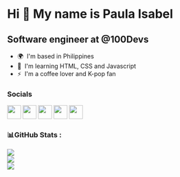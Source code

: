 Hi 👋 My name is Paula Isabel
=============================

Software engineer at @100Devs
-----------------------------

* 🌍  I'm based in Philippines
* 🧠  I'm learning HTML, CSS and Javascript
* ⚡  I'm a coffee lover and K-pop fan

### Socials

<p align="left"> <a href="https://www.codepen.io/paulaxisabel" target="_blank" rel="noreferrer"><img src="https://raw.githubusercontent.com/danielcranney/readme-generator/main/public/icons/socials/codepen.svg" width="32" height="32" /></a> <a href="https://discord.com/users/pausgn#8824" target="_blank" rel="noreferrer"><img src="https://raw.githubusercontent.com/danielcranney/readme-generator/main/public/icons/socials/discord.svg" width="32" height="32" /></a> <a href="https://www.github.com/paulaxisabel" target="_blank" rel="noreferrer"><img src="https://raw.githubusercontent.com/danielcranney/readme-generator/main/public/icons/socials/github.svg" width="32" height="32" /></a> <a href="https://www.linkedin.com/in/paulasigno" target="_blank" rel="noreferrer"><img src="https://raw.githubusercontent.com/danielcranney/readme-generator/main/public/icons/socials/linkedin.svg" width="32" height="32" /></a> <a href="https://www.twitter.com/codewithpau" target="_blank" rel="noreferrer"><img src="https://raw.githubusercontent.com/danielcranney/readme-generator/main/public/icons/socials/twitter.svg" width="32" height="32" /></a></p>

### 📊GitHub Stats :
![](https://github-readme-stats.vercel.app/api?username=paulaxisabel&theme=synthwave&hide_border=true&include_all_commits=false&count_private=false)<br/>
![](https://github-readme-streak-stats.herokuapp.com/?user=paulaxisabel&theme=synthwave&hide_border=true)<br/>
![](https://github-readme-stats.vercel.app/api/top-langs/?username=paulaxisabel&theme=synthwave&hide_border=true&include_all_commits=false&count_private=false&layout=compact)
